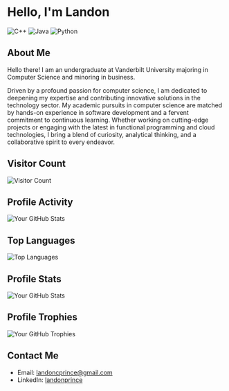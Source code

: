 # Hello, I'm Landon
![C++](https://img.shields.io/badge/-C++-black?style=flat-square&logo=c%2b%2b) ![Java](https://img.shields.io/badge/-Java-black?style=flat-square&logo=java) ![Python](https://img.shields.io/badge/-Python-black?style=flat-square&logo=python)

## About Me
Hello there! I am an undergraduate at Vanderbilt University majoring in Computer Science and minoring in business.

Driven by a profound passion for computer science, I am dedicated to deepening my expertise and contributing innovative solutions in the technology sector. My academic pursuits in computer science are matched by hands-on experience in software development and a fervent commitment to continuous learning. Whether working on cutting-edge projects or engaging with the latest in functional programming and cloud technologies, I bring a blend of curiosity, analytical thinking, and a collaborative spirit to every endeavor.

## Visitor Count
![Visitor Count](https://profile-counter.glitch.me/landonprince/count.svg)

## Profile Activity
![Your GitHub Stats](https://github-profile-summary-cards.vercel.app/api/cards/profile-details?username=landonprince&theme=dark)

## Top Languages
![Top Languages](https://github-readme-stats.vercel.app/api/top-langs/?username=landonprince&layout=compact&bg_color=111111&title_color=ffffff&text_color=ffffff)

## Profile Stats
![Your GitHub Stats](https://github-readme-stats.vercel.app/api?username=landonprince&show_icons=true&theme=dark)

## Profile Trophies
![Your GitHub Trophies](https://github-profile-trophy.vercel.app/?username=landonprince&theme=darkhub)

## Contact Me
- Email: landoncprince@gmail.com
- LinkedIn: [landonprince](https://www.linkedin.com/in/landon-prince-4bb945256/)
